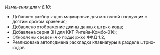 _Изменения для v 8.10_:
- Добавлен разбор кодов маркировки для молочной продукции с долгим сроком хранения;
- Добавлено отображение длины данных штрих-кода;
- Добавлена серия ЗН для ККТ Ритейл-Комбо-01Ф;
- Обновлены сведения о поддержке ФФД 1.2;
- Реализована автоподмена раскладки клавиатуры в разделе штрих-кодов
